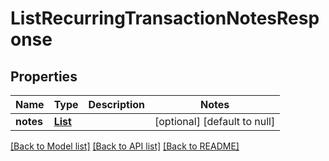 # ListRecurringTransactionNotesResponse
## Properties

| Name | Type | Description | Notes |
|------------ | ------------- | ------------- | -------------|
| **notes** | [**List**](SmartNote.md) |  | [optional] [default to null] |

[[Back to Model list]](../README.md#documentation-for-models) [[Back to API list]](../README.md#documentation-for-api-endpoints) [[Back to README]](../README.md)

